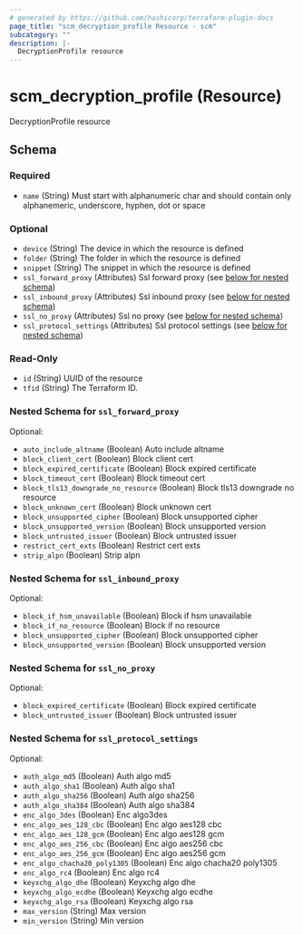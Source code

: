 ```yaml
---
# generated by https://github.com/hashicorp/terraform-plugin-docs
page_title: "scm_decryption_profile Resource - scm"
subcategory: ""
description: |-
  DecryptionProfile resource
---
```


# scm_decryption_profile (Resource)

DecryptionProfile resource



<!-- schema generated by tfplugindocs -->
## Schema

### Required

- `name` (String) Must start with alphanumeric char and should contain only alphanemeric, underscore, hyphen, dot or space

### Optional

- `device` (String) The device in which the resource is defined
- `folder` (String) The folder in which the resource is defined
- `snippet` (String) The snippet in which the resource is defined
- `ssl_forward_proxy` (Attributes) Ssl forward proxy (see [below for nested schema](#nestedatt--ssl_forward_proxy))
- `ssl_inbound_proxy` (Attributes) Ssl inbound proxy (see [below for nested schema](#nestedatt--ssl_inbound_proxy))
- `ssl_no_proxy` (Attributes) Ssl no proxy (see [below for nested schema](#nestedatt--ssl_no_proxy))
- `ssl_protocol_settings` (Attributes) Ssl protocol settings (see [below for nested schema](#nestedatt--ssl_protocol_settings))

### Read-Only

- `id` (String) UUID of the resource
- `tfid` (String) The Terraform ID.

<a id="nestedatt--ssl_forward_proxy"></a>
### Nested Schema for `ssl_forward_proxy`

Optional:

- `auto_include_altname` (Boolean) Auto include altname
- `block_client_cert` (Boolean) Block client cert
- `block_expired_certificate` (Boolean) Block expired certificate
- `block_timeout_cert` (Boolean) Block timeout cert
- `block_tls13_downgrade_no_resource` (Boolean) Block tls13 downgrade no resource
- `block_unknown_cert` (Boolean) Block unknown cert
- `block_unsupported_cipher` (Boolean) Block unsupported cipher
- `block_unsupported_version` (Boolean) Block unsupported version
- `block_untrusted_issuer` (Boolean) Block untrusted issuer
- `restrict_cert_exts` (Boolean) Restrict cert exts
- `strip_alpn` (Boolean) Strip alpn


<a id="nestedatt--ssl_inbound_proxy"></a>
### Nested Schema for `ssl_inbound_proxy`

Optional:

- `block_if_hsm_unavailable` (Boolean) Block if hsm unavailable
- `block_if_no_resource` (Boolean) Block if no resource
- `block_unsupported_cipher` (Boolean) Block unsupported cipher
- `block_unsupported_version` (Boolean) Block unsupported version


<a id="nestedatt--ssl_no_proxy"></a>
### Nested Schema for `ssl_no_proxy`

Optional:

- `block_expired_certificate` (Boolean) Block expired certificate
- `block_untrusted_issuer` (Boolean) Block untrusted issuer


<a id="nestedatt--ssl_protocol_settings"></a>
### Nested Schema for `ssl_protocol_settings`

Optional:

- `auth_algo_md5` (Boolean) Auth algo md5
- `auth_algo_sha1` (Boolean) Auth algo sha1
- `auth_algo_sha256` (Boolean) Auth algo sha256
- `auth_algo_sha384` (Boolean) Auth algo sha384
- `enc_algo_3des` (Boolean) Enc algo3des
- `enc_algo_aes_128_cbc` (Boolean) Enc algo aes128 cbc
- `enc_algo_aes_128_gcm` (Boolean) Enc algo aes128 gcm
- `enc_algo_aes_256_cbc` (Boolean) Enc algo aes256 cbc
- `enc_algo_aes_256_gcm` (Boolean) Enc algo aes256 gcm
- `enc_algo_chacha20_poly1305` (Boolean) Enc algo chacha20 poly1305
- `enc_algo_rc4` (Boolean) Enc algo rc4
- `keyxchg_algo_dhe` (Boolean) Keyxchg algo dhe
- `keyxchg_algo_ecdhe` (Boolean) Keyxchg algo ecdhe
- `keyxchg_algo_rsa` (Boolean) Keyxchg algo rsa
- `max_version` (String) Max version
- `min_version` (String) Min version
